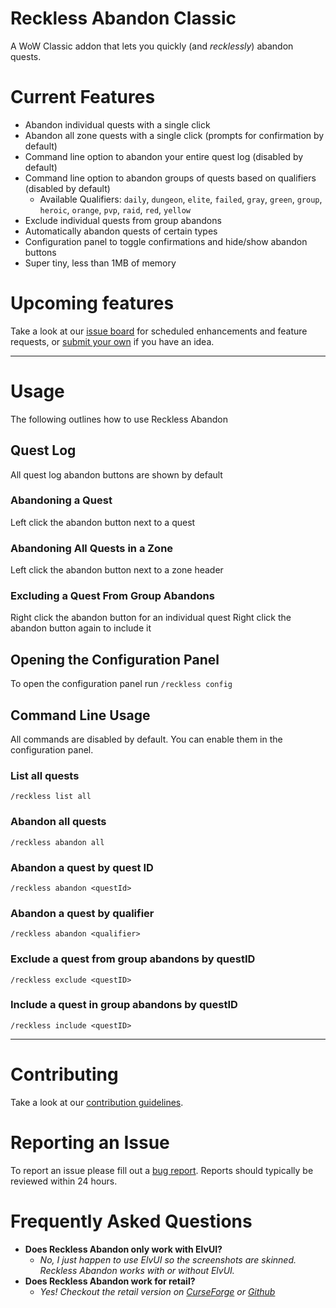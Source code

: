 # Reckless Abandon Classic

A WoW Classic addon that lets you quickly (and _recklessly_) abandon quests.

# Current Features

- Abandon individual quests with a single click
- Abandon all zone quests with a single click (prompts for confirmation by default)
- Command line option to abandon your entire quest log (disabled by default)
- Command line option to abandon groups of quests based on qualifiers (disabled by default)
  - Available Qualifiers: `daily`, `dungeon`, `elite`, `failed`, `gray`, `green`, `group`, `heroic`, `orange`, `pvp`, `raid`, `red`, `yellow`
- Exclude individual quests from group abandons
- Automatically abandon quests of certain types
- Configuration panel to toggle confirmations and hide/show abandon buttons
- Super tiny, less than 1MB of memory

# Upcoming features

Take a look at our [issue board](https://github.com/MotherGinger/RecklessAbandon-Classic/labels/enhancement) for scheduled enhancements and feature requests, or [submit your own](https://github.com/MotherGinger/RecklessAbandon-Classic/issues/new?assignees=&labels=enhancement&template=feature_request.md&title=%5BFeature+Request%5D) if you have an idea.

---

# Usage

The following outlines how to use Reckless Abandon

## Quest Log

All quest log abandon buttons are shown by default

### Abandoning a Quest

Left click the abandon button next to a quest

### Abandoning All Quests in a Zone

Left click the abandon button next to a zone header

### Excluding a Quest From Group Abandons

Right click the abandon button for an individual quest
Right click the abandon button again to include it

## Opening the Configuration Panel

To open the configuration panel run `/reckless config`

## Command Line Usage

All commands are disabled by default. You can enable them in the configuration panel.

### List all quests

`/reckless list all`

### Abandon all quests

`/reckless abandon all`

### Abandon a quest by quest ID

`/reckless abandon <questId>`

### Abandon a quest by qualifier

`/reckless abandon <qualifier>`

### Exclude a quest from group abandons by questID

`/reckless exclude <questID>`

### Include a quest in group abandons by questID

`/reckless include <questID>`

---

# Contributing

Take a look at our [contribution guidelines](https://github.com/MotherGinger/RecklessAbandon-Classic/blob/main/CONTRIBUTING.md).

# Reporting an Issue

To report an issue please fill out a [bug report](https://github.com/MotherGinger/RecklessAbandon-Classic/issues/new?assignees=MotherGinger&labels=&template=bug_report.md&title=%5BBug+Report%5D). Reports should typically be reviewed within 24 hours.

# Frequently Asked Questions

- **Does Reckless Abandon only work with ElvUI?**
  - _No, I just happen to use ElvUI so the screenshots are skinned. Reckless Abandon works with or without ElvUI._
- **Does Reckless Abandon work for retail?**
  - _Yes! Checkout the retail version on [CurseForge](https://www.curseforge.com/wow/addons/reckless-abandon) or [Github](https://github.com/MotherGinger/RecklessAbandon)_
